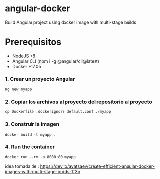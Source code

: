 # angular-docker
Build Angular project using docker image with multi-stage builds


# Prerequisitos
- NodeJS +8
- Angular CLI (npm i -g @angular/cli@latest) 
- Docker +17.05

### 1. Crear un proyecto Angular
`ng new myapp`

### 2. Copiar los archivos al proyecto del repositorio al proyecto
`cp Dockerfile .dockerignore default.conf ./myapp`

### 3. Construir la imagen

`docker build -t myapp .`

### 4. Run the container

`docker run --rm -p 8080:80 myapp`


idea tomada de : https://dev.to/avatsaev/create-efficient-angular-docker-images-with-multi-stage-builds-1f3n




